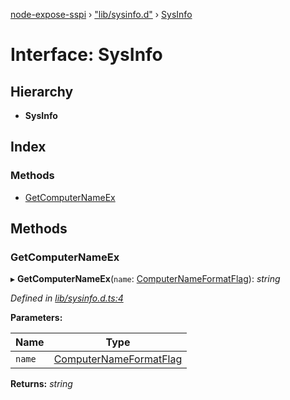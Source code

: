 [node-expose-sspi](../README.md) › ["lib/sysinfo.d"](../modules/_lib_sysinfo_d_.md) › [SysInfo](_lib_sysinfo_d_.sysinfo.md)

# Interface: SysInfo

## Hierarchy

* **SysInfo**

## Index

### Methods

* [GetComputerNameEx](_lib_sysinfo_d_.sysinfo.md#getcomputernameex)

## Methods

###  GetComputerNameEx

▸ **GetComputerNameEx**(`name`: [ComputerNameFormatFlag](../modules/_lib_flags_computernameformatflag_d_.md#computernameformatflag)): *string*

*Defined in [lib/sysinfo.d.ts:4](https://github.com/jlguenego/node-expose-sspi/blob/52464ac/lib/sysinfo.d.ts#L4)*

**Parameters:**

Name | Type |
------ | ------ |
`name` | [ComputerNameFormatFlag](../modules/_lib_flags_computernameformatflag_d_.md#computernameformatflag) |

**Returns:** *string*
